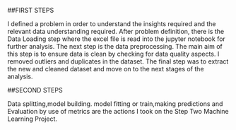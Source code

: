 ##FIRST STEPS

I defined a problem in order to understand the insights required and the relevant data understanding required.
After problem definition, there is the Data Loading step where the excel file is read into the jupyter notebook for further analysis.
The next step is the data preprocessing. The main aim of this step is to ensure data is clean by checking for data quality aspects.
I removed outliers and duplicates in the dataset.
The final step was to extract the new and cleaned dataset and move on to the next stages of the analysis.


##SECOND STEPS

Data splitting,model building. model fitting or train,making predictions and Evaluation by use of metrics are the actions I took on the Step Two Machine Learning Project.
